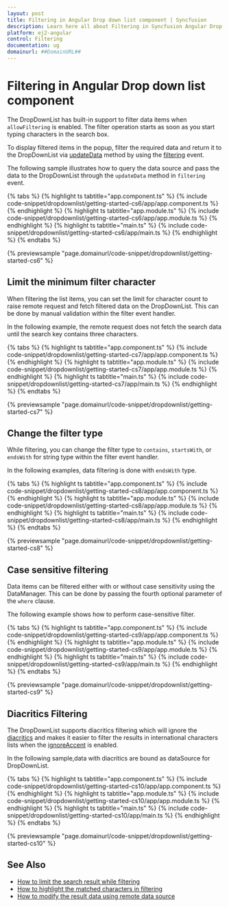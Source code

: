 ```yaml
---
layout: post
title: Filtering in Angular Drop down list component | Syncfusion
description: Learn here all about Filtering in Syncfusion Angular Drop down list component of Syncfusion Essential JS 2 and more.
platform: ej2-angular
control: Filtering 
documentation: ug
domainurl: ##DomainURL##
---
```


# Filtering in Angular Drop down list component

The DropDownList has built-in support to filter data items when `allowFiltering` is enabled. The filter operation starts as soon as you start typing characters in the search box.

To display filtered items in the popup, filter the required data and return it to the DropDownList via [updateData](https://ej2.syncfusion.com/angular/documentation/api/combo-box/filteringEventArgs/#updatedata) method by using the [filtering](https://ej2.syncfusion.com/angular/documentation/api/drop-down-list#filtering) event.

The following sample illustrates how to query the data source and pass the data to the DropDownList through the `updateData` method in `filtering` event.

{% tabs %}
{% highlight ts tabtitle="app.component.ts" %}
{% include code-snippet/dropdownlist/getting-started-cs6/app/app.component.ts %}
{% endhighlight %}
{% highlight ts tabtitle="app.module.ts" %}
{% include code-snippet/dropdownlist/getting-started-cs6/app/app.module.ts %}
{% endhighlight %}
{% highlight ts tabtitle="main.ts" %}
{% include code-snippet/dropdownlist/getting-started-cs6/app/main.ts %}
{% endhighlight %}
{% endtabs %}
  
{% previewsample "page.domainurl/code-snippet/dropdownlist/getting-started-cs6" %}

## Limit the minimum filter character

When filtering the list items, you can set the limit for character count to raise remote request and fetch filtered data on the DropDownList. This can be done by manual validation within the filter event handler.

In the following example, the remote request does not fetch the search data until the search key contains three characters.

{% tabs %}
{% highlight ts tabtitle="app.component.ts" %}
{% include code-snippet/dropdownlist/getting-started-cs7/app/app.component.ts %}
{% endhighlight %}
{% highlight ts tabtitle="app.module.ts" %}
{% include code-snippet/dropdownlist/getting-started-cs7/app/app.module.ts %}
{% endhighlight %}
{% highlight ts tabtitle="main.ts" %}
{% include code-snippet/dropdownlist/getting-started-cs7/app/main.ts %}
{% endhighlight %}
{% endtabs %}
  
{% previewsample "page.domainurl/code-snippet/dropdownlist/getting-started-cs7" %}

## Change the filter type

While filtering, you can change the filter type to `contains`, `startsWith`, or `endsWith` for string type within the filter event handler.

In the following examples, data filtering is done with `endsWith` type.

{% tabs %}
{% highlight ts tabtitle="app.component.ts" %}
{% include code-snippet/dropdownlist/getting-started-cs8/app/app.component.ts %}
{% endhighlight %}
{% highlight ts tabtitle="app.module.ts" %}
{% include code-snippet/dropdownlist/getting-started-cs8/app/app.module.ts %}
{% endhighlight %}
{% highlight ts tabtitle="main.ts" %}
{% include code-snippet/dropdownlist/getting-started-cs8/app/main.ts %}
{% endhighlight %}
{% endtabs %}
  
{% previewsample "page.domainurl/code-snippet/dropdownlist/getting-started-cs8" %}

## Case sensitive filtering

Data items can be filtered either with or without case sensitivity using the DataManager. This can be done by passing the fourth optional parameter of the `where` clause.

The following example shows how to perform case-sensitive filter.

{% tabs %}
{% highlight ts tabtitle="app.component.ts" %}
{% include code-snippet/dropdownlist/getting-started-cs9/app/app.component.ts %}
{% endhighlight %}
{% highlight ts tabtitle="app.module.ts" %}
{% include code-snippet/dropdownlist/getting-started-cs9/app/app.module.ts %}
{% endhighlight %}
{% highlight ts tabtitle="main.ts" %}
{% include code-snippet/dropdownlist/getting-started-cs9/app/main.ts %}
{% endhighlight %}
{% endtabs %}
  
{% previewsample "page.domainurl/code-snippet/dropdownlist/getting-started-cs9" %}

## Diacritics Filtering

The DropDownList supports diacritics filtering which will ignore the [diacritics](https://en.wikipedia.org/wiki/Diacritic) and makes it easier to filter the results in international characters lists when the [ignoreAccent](https://ej2.syncfusion.com/angular/documentation/api/drop-down-list/#ignoreaccent) is enabled.

In the following sample,data with diacritics are bound as dataSource for DropDownList.

{% tabs %}
{% highlight ts tabtitle="app.component.ts" %}
{% include code-snippet/dropdownlist/getting-started-cs10/app/app.component.ts %}
{% endhighlight %}
{% highlight ts tabtitle="app.module.ts" %}
{% include code-snippet/dropdownlist/getting-started-cs10/app/app.module.ts %}
{% endhighlight %}
{% highlight ts tabtitle="main.ts" %}
{% include code-snippet/dropdownlist/getting-started-cs10/app/main.ts %}
{% endhighlight %}
{% endtabs %}
  
{% previewsample "page.domainurl/code-snippet/dropdownlist/getting-started-cs10" %}

## See Also

* [How to limit the search result while filtering](./how-to/search-on-filtering/)
* [How to highlight the matched characters in filtering](./how-to/highlight-filtering/)
* [How to modify the result data using remote data source](./how-to/modify-data/)